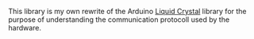 This library is my own rewrite of the Arduino [Liquid Crystal](https://docs.arduino.cc/libraries/liquidcrystal/) library for the purpose of understanding the communication protocoll used by the hardware.
